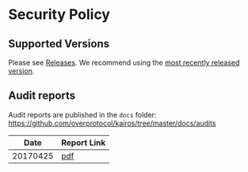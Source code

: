 # Security Policy

## Supported Versions

Please see [Releases](https://github.com/overprotocol/kairos/releases). We recommend using the [most recently released version](https://github.com/overprotocol/kairos/releases/latest).

## Audit reports

Audit reports are published in the `docs` folder: https://github.com/overprotocol/kairos/tree/master/docs/audits 

| Date | Report Link |
| ------- | ----------- |
| 20170425 | [pdf](https://github.com/overprotocl/superblock/blob/master/docs/audits/2017-04-25_Geth-audit_Truesec.pdf) |